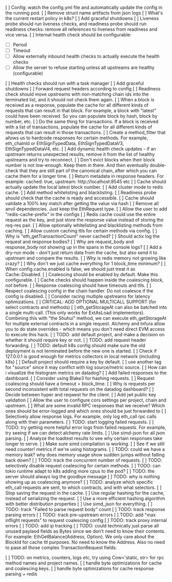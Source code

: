 [ ] Config: watch the config.yml file and automatically update the config in the running pod.
[ ] Remove struct name artifacts from json logs
[ ] What's the current restart policy in k8s?
[ ] Add graceful shutdowns
[ ] Liveness probe should run liveness checks, and readiness probe should run readiness checks: remove all references to liveness from readiness and vice versa.
[ ] Internal health check should be configurable:

- [ ] Period
- [ ] Timeout
- [ ] Allow externally inbound health checks to actually execute the health checks
- [ ] Allow the server to refuse starting unless all upstreams are healthy (configurable)

[ ] Health checks should run with a task manager
[ ] Add graceful shutdowns
[ ] Forward request headers according to config
[ ] Readiness check should move upstreams with non-matching chain ids into the terminated list, and it should not check them again.
[ ] When a block is received as a response, populate the cache for all different kinds of requests that can result in that block. For example, a block with "latest" could have been received. So you can populate block by hash, block by number, etc.
[ ] Do the same thing for transactions. If a block is received with a list of transactions, populate the cache for all different kinds of requests that can result in those transactions.
[ ] Create a method_filter that allows us to hardcode responses for certain methods. For example, eth_chainId or EthSignTypedData, EthSignTypedDataV3, EthSignTypedDataV4, etc.
[ ] Add dynamic health check updates - if an upstream returns unexpected results, remove it from the list of healthy upstreams and try to reconnect.
[ ] Don't evict blocks when their block number is not low-enough. Keep them in there. And then eventually double-check that they are still part of the canonical chain, after which you can cache them for a longer time.
[ ] Return metadata in response headers. For example: cached: true, upstream: http://localhost:8545 etc
[ ] Cache should actually update the local latest block number.
[ ] Add cluster mode to redis cache.
[ ] Add method whitelisting and blacklisting.
[ ] Readiness probe should check that the cache is ready and accessible.
[ ] Cache should validate a 100% key match after getting the value via hash
[ ] Remove all anvil dependencies. Just keep the EthRequest type.
[ ] Allow the user to add "redis-cache-prefix" in the configs
[ ] Redis cache could use the entire request as the key, and just store the response value instead of storing the req-res pair.
[ ] Allow optionally whitelisting and blacklisting methods from caching.
[ ] Allow custom caching ttls for certain methods via config.
[ ] Why is "eth_getTransactionCount" never cached?
[ ] Should actix log the request and response bodies?
[ ] Why are request_body and response_body not showing up in the spans in the console logs?
[ ] Add a dry-run mode - don't just return data from the cache, but also send it to upstream and compare the results.
[ ] Why is redis memory not growing like crazy?
[ ] Why don't we just cache everything for 1 block_time minimum?
[ ] When config.cache.enabled is false, we should just treat it as Cache::Disabled.
[ ] Coalescing should be enabled by default. Make this configurable.
[ ] Cache checks should happen inside the coalescing block, not before.
[ ] Response coalescing should have timeouts and ttls.
[ ] Respect coalescing config in the chain handler. Do not coalesce if the config is disabled.
[ ] Consider racing multiple upstreams for latency optimizations.
[ ] CRITICAL: ADD OPTIONAL MULTICALL SUPPORT (for select contracts and methods)
[ ] eth_getStorageAt can also be batched into a single multi-call. (This only works for ExtAsLoad implementors). Combining this with "the Shuhui" method, we can execute eth_getStorageAt for multiple external contracts in a single request. Alchemy and Infura allow you to do state overrides - which means you don't need direct EVM access to execute this hack.
[ ] TODO: add default project, and make a decision on whether it should require key or not.
[ ] TODO: add request header forwarding.
[ ] TODO: default k8s config should make sure the old deployment is not terminated before the new one is started.
[ ] Check if 127.0.0.1 is good enough for metrics collectors in local network (including k8s)
[ ] Default project should require a key by default.
[ ] use another tag for "source" since it may conflict with log source/metric source.
[ ] How can i visualize the histogram metrics on datadog?
[ ] Add failed responses to the dashboard.
[ ] Consider using Blake3 for hashing requests.
[ ] Request coalescing should have a timeout = block_time.
[ ] Why is requests per second inconsistent with total requests on the datadog dashboard?
[ ] Decide between hyper and reqwest for the client.
[ ] Add jwt public key validation
[ ] Allow the user to configure cors settings per project, chain and upstream.
[ ] What are some invalid RPC responses that we receive? Which ones should be error-logged and which ones should be just forwarded to
[ ] Selectively allow response logs. For example, only log eth_call rpc calls along with their parameters.
[ ] TODO: start logging failed requests.
[ ] TODO: try getting more helpful error logs from failed requests. For example, try seeing if we can detect alchemy rate limits.
[ ] Use simd-json for all json parsing.
[ ] Analyze the loadtest results to see why certain responses take longer to serve.
[ ] Make sure simd compilation is working.
[ ] See if we still need counter! metrics if we're using histograms.
[ ] TODO: could we have a memory leak? why does memory usage show sudden jumps without falling back down?
[ ] TODO: track the concurrent number of requests.
[ ] TODO: selectively disable request coalescing for certain methods.
[ ] TODO: can tokio runtime adapt to k8s adding more cpus to the pod?
[ ] TODO: the server should always log the goodbye message
[ ] TODO: why is nothing showing up as coalescing anymore?
[ ] TODO: analyze which specific eth_call requests are sent, to which contracts, and with what selectors.
[ ] Stop saving the request in the cache.
[ ] Use regular hashing for the cache, instead of serializing the request.
[ ] Use a more efficient hashing algorithm with better distribution properties
[ ] Use simd_json for everything.
[ ] TODO: track "Failed to parse request body" count
[ ] TODO: track response parsing errors
[ ] TODO: track pre-upstream errors
[ ] TODO: add "max inflight requests" to request coalescing config
[ ] TODO: track proxy internal errors
[ ] TODO: add ip tracking
[ ] TODO: could technically just parse all unused paylaod fields as Bytes since we don't need to know their contents. For example: EthGetBalance(Address, Option<BlockId>). We only care about the BlockId for cache ttl purposes. No need to know the Address. Also no need to pase all those complex TransactionRequest fields.

[ ] TODO: on metrics, counters, logs etc, try using Cow<'static, str> for rpc method names and project names.
[ ] handle byte optimizations for cache and coalescing keys.
[ ] handle byte optimizations for cache response parsing + redis
